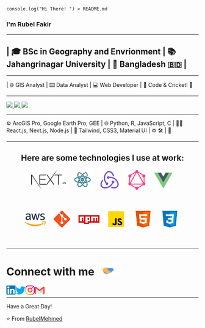 
```shell
console.log("Hi There! ") > README.md
```


### I'm Rubel Fakir



----
 | 🎓 BSc in Geography and Envrionment | 📚 Jahangrinagar University | 👋 Bangladesh 🇧🇩 |
----
----

| 🌐 GIS Analyst | ⌨️ Data Analyst | 💻 Web Developer | 🏏 Code & Cricket! 🌙

----


<a href="https://github.com/RubelMehmed">
  <img src="https://github-readme-stats.vercel.app/api/top-langs/?username=RubelMehmed&layout=pie&show_icons=true&theme=radical" />
</a>

<a href="https://github.com/RubelMehmed/github-readme-stats">
  <img src="https://github-readme-stats.vercel.app/api?username=RubelMehmed&show_icons=true&theme=radical" />
</a>
<a href="https://github.com/RubelMehmed">
  <img src="https://komarev.com/ghpvc/?username=RubelMehmed&color=blueviolet" />
</a>

----

⚙️ ArcGIS Pro, Google Earth Pro, GEE | 🌐 Python, R, JavaScript, C | 👨‍💻 React.js, Next.js, Node.js | 🌈 Tailwind, CSS3, Material UI | ⚙️  🛠️ | 🎯

----


<h2 align="center">
  Here are some technologies I use at work:
</h2>
<p align="center">
<code><img height="55" src="https://github.com/chandan-reddy-k/chandan-reddy-k/blob/master/assets/next.png"></code> &nbsp;&nbsp;
<code><img height="55" src="https://github.com/chandan-reddy-k/chandan-reddy-k/blob/master/assets/react.png"></code> &nbsp;&nbsp;
<code><img height="55" src="https://github.com/chandan-reddy-k/chandan-reddy-k/blob/master/assets/redux.png"></code> &nbsp;&nbsp;
<code><img height="55" src="https://github.com/chandan-reddy-k/chandan-reddy-k/blob/master/assets/graphql.png"></code> &nbsp;&nbsp;
<code><img height="55" src="https://github.com/chandan-reddy-k/chandan-reddy-k/blob/master/assets/vue.png"></code>
</p>

<br/>

<p align="center">
<code><img height="55" src="https://github.com/chandan-reddy-k/chandan-reddy-k/blob/master/assets/aws.png"></code> &nbsp;&nbsp;
<code><img height="55" src="https://github.com/chandan-reddy-k/chandan-reddy-k/blob/master/assets/git.png"></code> &nbsp;&nbsp;
<code><img height="55" src="https://github.com/chandan-reddy-k/chandan-reddy-k/blob/master/assets/npm.png"></code> &nbsp;&nbsp;
<code><img height="55" src="https://github.com/chandan-reddy-k/chandan-reddy-k/blob/master/assets/js.png"></code> &nbsp;&nbsp;
<code><img height="55" src="https://github.com/chandan-reddy-k/chandan-reddy-k/blob/master/assets/html.png"></code> &nbsp;&nbsp;
<code><img height="55" src="https://github.com/chandan-reddy-k/chandan-reddy-k/blob/master/assets/css.png"></code>
</p>

<br/>

----

# Connect with me<img src="https://github.com/SatYu26/SatYu26/blob/master/Assets/Handshake.gif" height="32px">

  <a href="https://www.linkedin.com/in/RubelMehmed/">
    <img align="left" alt="Rubel Mehmed  | Linkedin" width="24px" src="https://github.com/SatYu26/SatYu26/blob/master/Assets/Linkedin.svg" />
  </a> &nbsp;&nbsp;
  <a href="https://twitter.com/RubelMehmed">
    <img align="left" alt="Rubel Mehmed  | Twitter" width="26px" src="https://github.com/SatYu26/SatYu26/blob/master/Assets/Twitter.svg" />
  </a> &nbsp;&nbsp;
  <a href="https://www.instagram.com/rubel.mehmed/">
    <img align="left" alt="Rubel Mehmed  | Instagram" width="24px" src="https://github.com/SatYu26/SatYu26/blob/master/Assets/Instagram.svg" />
  </a> &nbsp;&nbsp;
  <a href="mailto:rubel.mehmut@gmail.com">
    <img align="left" alt="Rubel Mehmed | Gmail" width="26px" src="https://github.com/SatYu26/SatYu26/blob/master/Assets/Gmail.svg" />
  </a>


----

Have a Great Day!

⭐️ From  [RubelMehmed](https://rubelmehmed.netlify.app/)
<!---
RubelMehmed/RubelMehmed is a ✨ special ✨ repository because its `README.md` (this file) appears on your GitHub profile.
You can click the Preview link to take a look at your changes.
--->
